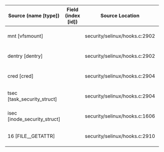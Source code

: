 | Source (name [type]) | Field (index [id]) | Source Location | Label at Source |
| -------------------- | ------------------ | --------------- | --------------- |
| mnt [vfsmount] |  | security/selinux/hooks.c:2902 | object, dynamic, input |
| dentry [dentry] |  | security/selinux/hooks.c:2902 | object, dynamic, input |
| cred [cred] |  | security/selinux/hooks.c:2904 | subject, dynamic, input |
| tsec [task_security_struct] | | security/selinux/hooks.c:2904 | subject, dynamic, input |
| isec [inode_security_struct] |  | security/selinux/hooks.c:1606 | object, dynamic, input |
| 16 [FILE__GETATTR] |  | security/selinux/hooks.c:2910 | operation, static, mediator |